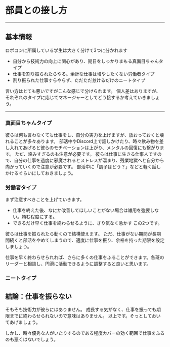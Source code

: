 # 部員との接し方

---

## 基本情報

ロボコンに所属している学生は大きく分けて3つに分かれます

- 自分から技術力の向上に関心があり、期日をしっかりまもる真面目ちゃんタイプ
- 仕事を割り振られたらやる。余計な仕事は増やしたくない労働者タイプ
- 割り振られた仕事すらやらず、ただただ怠けるだけのニートタイプ

言い方はとても悪いですがこんな感じで分けられます。
個人差はありますが、それぞれのタイプに応じてマネージャーとしてどう接するか考えていきましょう。

---

### 真面目ちゃんタイプ

彼らは何も言わなくても仕事をし、自分の実力を上げますが、放おっておくと壊れることが多々あります。
部活中やDiscord上で話しかけたり、時々飲み物を差し入れてあげると彼らのモチベーションは上がり、メンタルの回復にも繋がります。
ただ、絡みすぎるのも注意が必要です。
彼らは仕事に生きる仕事人ですので、自分の仕事を過度に邪魔されるとストレスが溜まり、残業地獄へと自分から向かっていくので注意が必要です。
部活中に「調子はどう？」などと軽く話しかけるぐらいにしておきましょう。

### 労働者タイプ

まず注意すべきことを上げていきます。
- 仕事を終えた後、なにか改善してほしいことがない場合は雑用を強要しない。頼む程度にする。
- できるだけ早く仕事を終わらせるように、さり気なく急かす
この2つです。

彼らは仕事を振られたら動くので結構使えます。
ただ、仕事がない期間が長期間続くと部活をやめてしまうので、適度に仕事を振り、余裕を持った期限を設定しましょう。

仕事を早く終わらせられれば、さらに多くの仕事をふることができます。各班のリーダーと相談し、円滑に活動できるように調整すると良いと思います。

### ニートタイプ

## 結論：仕事を振らない

そもそも技術力が彼らにはありません。
成長する気がなく、仕事を振っても期限までに終わらせられないので意味はありません。
以上です。そっとしておいてあげましょう。

しかし、時々優秀な人がいたりするのである程度カバーの効く範囲で仕事をふるのも悪くはないでしょう。

## 